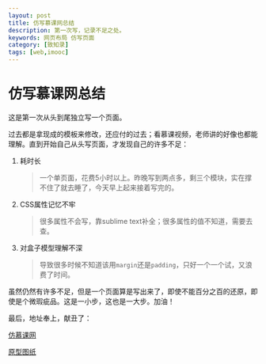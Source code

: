 ```yaml
---
layout: post
title: 仿写慕课网总结
description: 第一次写，记录不足之处。
keywords: 网页布局 仿写页面
category: [致知录]
tags: [web,imooc]
---
```


# 仿写慕课网总结

这是第一次从头到尾独立写一个页面。

过去都是拿现成的模板来修改，还应付的过去；看慕课视频，老师讲的好像也都能理解。直到开始自己从头写页面，才发现自己的许多不足：

1. 耗时长
	>一个单页面，花费5小时以上。昨晚写到两点多，剩三个模块，实在撑不住了就去睡了，今天早上起来接着写完的。
2. CSS属性记忆不牢
	>很多属性不会写，靠sublime text补全；很多属性的值不知道，需要去查。
3. 对盒子模型理解不深
	>导致很多时候不知道该用`margin`还是`padding`，只好一个一个试，又浪费了时间。

虽然仍然有许多不足，但是一个页面算是写出来了，即使不能百分之百的还原，即使是个微瑕疵品。这是一小步，这也是一大步。加油！

最后，地址奉上，献丑了：

[仿慕课网](http://awthink.org/demo/other/imooc/index.html)

[原型图纸](http://awthink.org/demo/other/imooc/source/0.png)